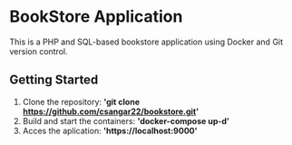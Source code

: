 # BookStore Application 

This is a PHP and SQL-based bookstore application using Docker and Git version control.

## Getting Started 
1. Clone the repository: **'git clone https://github.com/csangar22/bookstore.git'**
2. Build and start the containers: **'docker-compose up-d'**
3. Acces the aplication: **'https://localhost:9000'**

